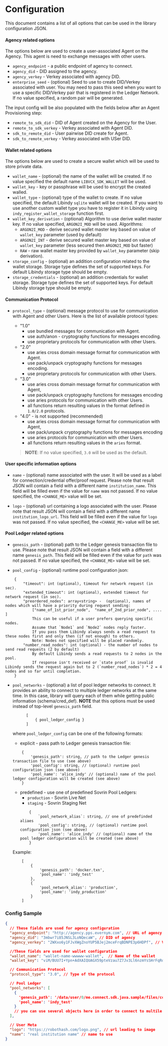 # Configuration

This document contains a list of all options that can be used in the library configuration JSON.

#### Agency related options
The options below are used to create a user-associated Agent on the Agency. This agent is need to exchange messages with other users.

* `agency_endpoint` - a public endpoint of agency to connect.
* `agency_did` - DID assigned to the agency.
* `agency_verkey` - Verkey associated with agency DID.
* `enterprise_seed` - (optional) Seed to use to create DID/Verkey associated with user.
    You may need to pass this seed when you want to use a specific DID/Verkey pair that is registered in the Ledger Network.
    If no value specified, a random pair will be generated.

The input config will be also populated with the fields below after an Agent Provisioning step:  

* `remote_to_sdk_did` - DID of Agent created on the Agency for the User.
* `remote_to_sdk_verkey` - Verkey associated with Agent DID.
* `sdk_to_remote_did` - User pairwise DID create for Agent.
* `sdk_to_remote_verkey` - Verkey associated with USer DID.

#### Wallet related options
The options below are used to create a secure wallet which will be used to store private data.

* `wallet_name` - (optional) the name of the wallet will be created. If no value specified the default name `LIBVCX_SDK_WALLET` will be used.
* `wallet_key` - key or passphrase will be used to encrypt the created walled.
* `wallet_type` - (optional) type of the wallet to create. 
    If no value specified, the default Libindy `sqlite` wallet will be created. 
    If you want to use another custom wallet type you have to register it in Libindy using `indy_register_wallet_storage` function first.
* `wallet_key_derivation` - (optional) Algorithm to use derive wallet master key.
    If no value specified, `ARGON2I_MOD` will be used. 
    Algorithms:
    * `ARGON2I_MOD` - derive secured wallet master key based on value of `wallet_key` parameter (used by default)
    * `ARGON2I_INT` - derive secured wallet master key based on value of `wallet_key` parameter (less secured then `ARGON2I_MOD` but faster)
    * `RAW` - raw wallet master key provided by `wallet_key` parameter (skip derivation).
* `storage_config` - (optional) an addition configuration related to the wallet storage. 
    Storage type defines the set of supported keys. 
    For default Libindy storage type should be empty.
* `storage_credentials` - (optional) an addition credentials for wallet storage.
    Storage type defines the set of supported keys. 
    For default Libindy storage type should be empty.

#### Communication Protocol
* `protocol_type` - (optional) message protocol to use for communication with Agent and other Users. 
Here is the list of available protocol types:
    * "1.0"
        * use bundled messages for communication with Agent.
        * use auth/anon - cryptography functions for messages encoding.
        * use proprietary protocols for communication with other Users.
    * "2.0" 
        * use aries cross domain message format for communication with Agent.
        * use pack/unpack cryptography functions for messages encoding. 
        * use proprietary protocols for communication with other Users.
    * "3.0"
        * use aries cross domain message format for communication with Agent, 
        * use pack/unpack cryptography functions for messages encoding
        * use aries protocols for communication with other Users.
        * all functions return resulting values in the format defined in `1.0/2.0` protocols.
    * "4.0" - is not supported (recommended)
        * use aries cross domain message format for communication with Agent, 
        * use pack/unpack cryptography functions for messages encoding
        * use aries protocols for communication with other Users.
        * all functions return resulting values in the `aries` format.

    > **NOTE**: If no value specified, `3.0` will be used as the default. 
  
#### User specific information options

* `name` - (optional) name associated with the user. 
      It will be used as a label for connection/credential offer/proof request. 
      Please note that result JSON will contain a field with a different name `institution_name`. 
      This field will be filled even if the value for `name` was not passed.
      If no value specified, the `<CHANGE_ME>` value will be set.  
    
* `logo` - (optional) url containing a logo associated with the user.
      Please note that result JSON will contain a field with a different name `institution_logo_url`. 
      This field will be filled even if the value for `logo` was not passed.
      If no value specified, the `<CHANGE_ME>` value will be set.  

#### Pool Ledger related options

* `genesis_path` - (optional) path to the Ledger genesis transaction file to use.
      Please note that result JSON will contain a field with a different name `genesis_path`. 
      This field will be filled even if the value for `path` was not passed.
      If no value specified, the `<CHANGE_ME>` value will be set.  

* `pool_config` - (optional) runtime pool configuration json: 
```
    {
        "timeout": int (optional), timeout for network request (in sec).
        "extended_timeout": int (optional), extended timeout for network request (in sec).
        "preordered_nodes": array<string> -  (optional), names of nodes which will have a priority during request sending:
            ["name_of_1st_prior_node",  "name_of_2nd_prior_node", .... ]
            This can be useful if a user prefers querying specific nodes.
            Assume that `Node1` and `Node2` nodes reply faster.
            If you pass them Libindy always sends a read request to these nodes first and only then (if not enough) to others.
            Note: Nodes not specified will be placed randomly.
        "number_read_nodes": int (optional) - the number of nodes to send read requests (2 by default)
            By default Libindy sends a read requests to 2 nodes in the pool.
            If response isn't received or `state proof` is invalid Libindy sends the request again but to 2 (`number_read_nodes`) * 2 = 4 nodes and so far until completion.
    }
```

* `pool_networks` - (optional) a list of pool ledger networks to connect. It provides an ability to connect to multiple ledger networks at the same time. In this case, library will query each of them while getting public information (schema/cred_def). **NOTE** that this options must be used instead of top-level `genesis_path` field.
  ```
        [
            { pool_ledger_config }
        ]
    ```
  where `pool_ledger_config` can be one of the following formats:
    * explicit - pass path to Ledger genesis transaction file:
    ```
        {
            'genesis_path': string, // path to the Ledger genesis transaction file to use (see above)
            'pool_config': string, // (optional) runtime pool configuration json (see above)
            'pool_name': 'alice_indy' // (optional) name of the pool ledger configuration will be created (see above)
        }
    ```
    * predefined - use one of predefined Sovrin Pool Ledgers:
        * `production` - Sovrin Live Net
        * `staging` - Sovrin Staging Net
        ```
            {
                `pool_network_alias`: string, // one of predefinded aliaes
                'pool_config': string, // (optional) runtime pool configuration json (see above)
                'pool_name': 'alice_indy' // (optional) name of the pool ledger configuration will be created (see above)
            }
        ```

  Example:
    ```
        [
            {
                'genesis_path': 'docker.txn',
                'pool_name': 'indy_test'
            },
            {
                'pool_network_alias': 'production',
                'pool_name': 'indy_production'
            }
        ]
    ```

### Config Sample

```json
{
  // These fields are used for agency configuration
  "agency_endpoint": "http://agency.pps.evernym.com", // URL of agency to use
  "agency_did": "3mbwr7i85JNSL3LoNQecaW", // DID of agency
  "agency_verkey": "2WXxo6y1FJvXWgZnoYUP5BJej2mceFrqBDNPE3p6HDPf", // Verification key of the agency

  //These fields are used for wallet configuration
  "wallet_name": "wallet-name-wwwww-wallet",  // Name of the wallet
  "wallet_key": "viM/BUU7I+Ypn+AdXAIQUAGX59pteVzau7Z7Jv3Ll6nzmYsSHrFqRdT71tjoMhTPRM2uSnqt8tDTSOLMP1KVf0fl1uP/dPsWu7cjucMsqfK8ohb92amhAWnNn+8s8UWC5owLN3EXZuilqYtjtRZtRUm/hhK5ycQ/OuxMgNPpfUQ=", // Name of the wallet

  // Communication Protocol
  "protocol_type": "3.0", // Type of the protocol

  // Pool Ledger
  "pool_networks": [
    {
      'genesis_path': '/data/user/0/me.connect.sdk.java.sample/files/connectMeVcx/pool_transactions_genesis',
      'pool_name': 'indy_test'
    }
    // you can use several objects here in order to connect to multile pool ledgers
  ],

  // User Meta
  "logo": "https://robothash.com/logo.png", // url leading to image
  "name": "real institution name" // name to use
}
```
